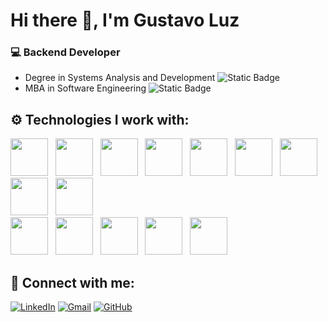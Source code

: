 # Hi there 👋, I'm Gustavo Luz
### 💻 Backend Developer
- Degree in Systems Analysis and Development ![Static Badge](https://img.shields.io/badge/IFMT-green?style=flat-square&link=https%3A%2F%2Fifmt.edu.br%2F)
- MBA in Software Engineering ![Static Badge](https://img.shields.io/badge/USP-blue?style=flat-square&link=https%3A%2F%2Fmbauspesalq.com%2F)

## ⚙️ Technologies I work with:

<!-- Ferramentas/Linguagens de Backend -->
<div>
  <img width='60' src="https://cdn.jsdelivr.net/gh/devicons/devicon@latest/icons/python/python-original.svg" />&nbsp;&nbsp;
  <img width='60' src="https://cdn.jsdelivr.net/gh/devicons/devicon@latest/icons/django/django-plain-wordmark.svg" />&nbsp;&nbsp;
  <img width='60' src="https://cdn.jsdelivr.net/gh/devicons/devicon@latest/icons/flask/flask-original-wordmark.svg" />&nbsp;&nbsp;
  <img width='60' src="https://cdn.jsdelivr.net/gh/devicons/devicon@latest/icons/php/php-original.svg" />&nbsp;&nbsp;
  <img width='60' src="https://cdn.jsdelivr.net/gh/devicons/devicon@latest/icons/laravel/laravel-original.svg" />&nbsp;&nbsp;
  <img width='60' src="https://cdn.jsdelivr.net/gh/devicons/devicon@latest/icons/docker/docker-original-wordmark.svg" />&nbsp;&nbsp;
  <img width='60' src="https://cdn.jsdelivr.net/gh/devicons/devicon@latest/icons/mysql/mysql-original-wordmark.svg" />&nbsp;&nbsp;
  <img width='60' src="https://cdn.jsdelivr.net/gh/devicons/devicon@latest/icons/postgresql/postgresql-original-wordmark.svg" />&nbsp;&nbsp;
  <img width='60' src="https://cdn.jsdelivr.net/gh/devicons/devicon@latest/icons/rabbitmq/rabbitmq-original.svg" />&nbsp;&nbsp;
</div>

<!-- Ferramentas/Linguagens de Frontend -->
<div>
  <img width='60' src="https://cdn.jsdelivr.net/gh/devicons/devicon@latest/icons/vuejs/vuejs-original-wordmark.svg" />&nbsp;&nbsp;
  <img width='60' src="https://cdn.jsdelivr.net/gh/devicons/devicon@latest/icons/bootstrap/bootstrap-original-wordmark.svg" />&nbsp;&nbsp;
  <img width='60' src="https://cdn.jsdelivr.net/gh/devicons/devicon@latest/icons/html5/html5-original-wordmark.svg" />&nbsp;&nbsp;
  <img width='60' src="https://cdn.jsdelivr.net/gh/devicons/devicon@latest/icons/css3/css3-original-wordmark.svg" />&nbsp;&nbsp;
  <img width='60' src="https://cdn.jsdelivr.net/gh/devicons/devicon@latest/icons/javascript/javascript-original.svg" />&nbsp;&nbsp;
</div>

## 🤝 Connect with me:

[![LinkedIn](https://img.shields.io/badge/LinkedIn-0077B5?style=for-the-badge&logo=linkedin&logoColor=white)](https://www.linkedin.com/in/gustavo-luz-hfs/)
[![Gmail](https://img.shields.io/badge/Gmail-D14836?style=for-the-badge&logo=gmail&logoColor=white)](mailto:gustavoluz.hfs@gmail.com)
[![GitHub](https://img.shields.io/badge/GitHub-100000?style=for-the-badge&logo=github&logoColor=white)](https://github.com/gusluz)
